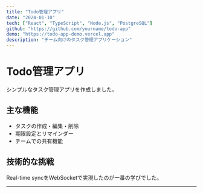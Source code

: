 ```yaml
---
title: "Todo管理アプリ"
date: "2024-01-10"
tech: ["React", "TypeScript", "Node.js", "PostgreSQL"]
github: "https://github.com/yourname/todo-app"
demo: "https://todo-app-demo.vercel.app"
description: "チーム向けのタスク管理アプリケーション"
---
```


# Todo管理アプリ

シンプルなタスク管理アプリを作成しました。

## 主な機能

- タスクの作成・編集・削除
- 期限設定とリマインダー
- チームでの共有機能

## 技術的な挑戦

Real-time syncをWebSocketで実現したのが一番の学びでした。

---